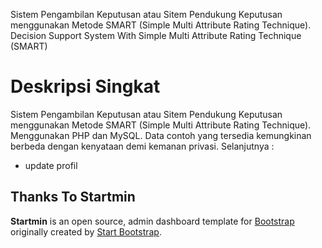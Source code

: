 Sistem Pengambilan Keputusan atau Sitem Pendukung Keputusan menggunakan Metode SMART (Simple Multi Attribute Rating Technique).
Decision  Support System With Simple Multi Attribute Rating Technique (SMART)

# Deskripsi Singkat
Sistem Pengambilan Keputusan atau Sitem Pendukung Keputusan menggunakan Metode SMART (Simple Multi Attribute Rating Technique).
Menggunakan PHP dan MySQL. Data contoh yang tersedia kemungkinan berbeda dengan kenyataan demi kemanan privasi. 
Selanjutnya : 
- update profil

## Thanks To Startmin

**Startmin** is an open source, admin dashboard template for [Bootstrap](http://getbootstrap.com/) originally created by [Start Bootstrap](http://startbootstrap.com/).






